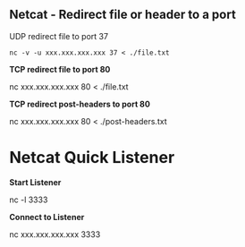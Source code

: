 Netcat - Redirect file or header to a port
-------------------------------------------
UDP redirect file to port 37
```
nc -v -u xxx.xxx.xxx.xxx 37 < ./file.txt
```
**TCP redirect file to port 80**

nc xxx.xxx.xxx.xxx 80 < ./file.txt

**TCP redirect post-headers to port 80**

nc xxx.xxx.xxx.xxx 80 < ./post-headers.txt


# Netcat Quick Listener

**Start Listener**

nc -l 3333

**Connect to Listener**

nc xxx.xxx.xxx.xxx 3333
